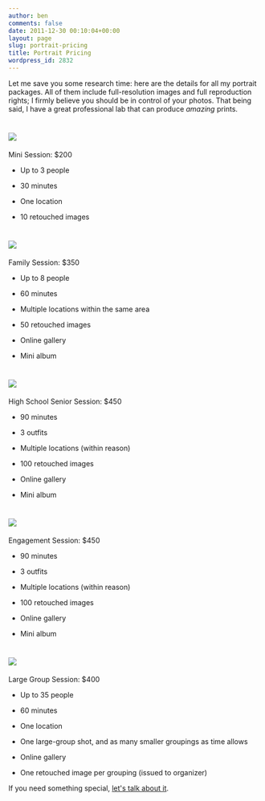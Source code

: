 ```yaml
---
author: ben
comments: false
date: 2011-12-30 00:10:04+00:00
layout: page
slug: portrait-pricing
title: Portrait Pricing
wordpress_id: 2832
---
```


Let me save you some research time: here are the details for all my portrait packages. All of them include full-resolution images and full reproduction rights; I firmly believe you should be in control of your photos. That being said, I have a great professional lab that can produce _amazing_ prints.


# ![](http://www.beckyjenson.com/wp-content/uploads/2011/12/BlaggOct10-0058-Edit-300x200.jpg)
Mini Session: $200





	
  * Up to 3 people

	
  * 30 minutes

	
  * One location

	
  * 10 retouched images







# ![](http://www.beckyjenson.com/wp-content/uploads/2011/12/DuffOct10-0019-Edit-300x200.jpg)
Family Session: $350





	
  * Up to 8 people

	
  * 60 minutes

	
  * Multiple locations within the same area

	
  * 50 retouched images

	
  * Online gallery

	
  * Mini album




# ![](http://www.beckyjenson.com/wp-content/uploads/2011/12/Park-September08-0019-Edit-300x200.jpg)
High School Senior Session: $450





	
  * 90 minutes

	
  * 3 outfits

	
  * Multiple locations (within reason)

	
  * 100 retouched images

	
  * Online gallery

	
  * Mini album




# ![](http://www.beckyjenson.com/wp-content/uploads/2011/12/TimVanessa-0106-Edit-Edit-300x200.jpg)
Engagement Session: $450





	
  * 90 minutes

	
  * 3 outfits

	
  * Multiple locations (within reason)

	
  * 100 retouched images

	
  * Online gallery

	
  * Mini album




# ![](http://www.beckyjenson.com/wp-content/uploads/2011/12/ortliebclan-0003-Edit-Edit1-300x200.jpg)
Large Group Session: $400





	
  * Up to 35 people

	
  * 60 minutes

	
  * One location

	
  * One large-group shot, and as many smaller groupings as time allows

	
  * Online gallery

	
  * One retouched image per grouping (issued to organizer)




If you need something special, [let's talk about it](http://beta.beckyjenson.com/contact).
